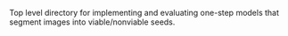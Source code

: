 Top level directory for implementing and evaluating one-step models that segment images into viable/nonviable seeds. 